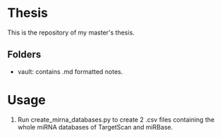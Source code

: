 # Thesis

This is the repository of my master's thesis.



## Folders

- vault: contains .md formatted notes.


# Usage

1. Run create_mirna_databases.py to create 2 .csv files containing the whole miRNA databases of TargetScan and miRBase.